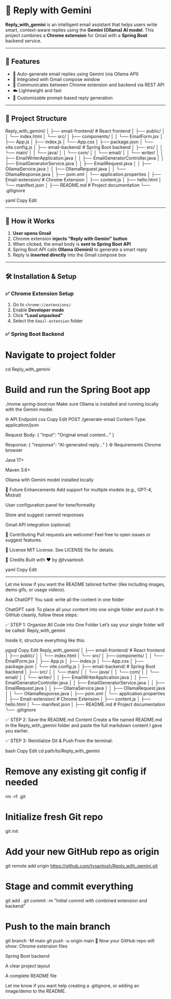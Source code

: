 # 📧 Reply with Gemini

**Reply_with_gemini** is an intelligent email assistant that helps users write smart, context-aware replies using the **Gemini (Ollama) AI model**. This project combines a **Chrome extension** for Gmail with a **Spring Boot** backend service.

---

## 🔧 Features

- 🧠 Auto-generate email replies using Gemini (via Ollama API)
- 📩 Integrated with Gmail compose window
- 🔗 Communicates between Chrome extension and backend via REST API
- ☁️ Lightweight and fast
- 💬 Customizable prompt-based reply generation

---

## 📁 Project Structure

Reply_with_gemini/
│
├── email-frontend/                # React frontend
│   ├── public/
│   │   └── index.html
│   └── src/
│       ├── components/
│       │   └── EmailForm.jsx
│       ├── App.js
│       ├── index.js
│       └── App.css
│   ├── package.json
│   └── vite.config.js
│
├── email-backend/                # Spring Boot backend
│   ├── src/
│   │   └── main/
│   │       └── java/
│   │           └── com/
│   │               └── email/
│   │                   └── writer/
│   │                       ├── EmailWriterApplication.java
│   │                       ├── EmailGeneratorController.java
│   │                       ├── EmailGeneratorService.java
│   │                       ├── EmailRequest.java
│   │                       ├── OllamaService.java
│   │                       ├── OllamaRequest.java
│   │                       └── OllamaResponse.java
│   ├── pom.xml
│   └── application.properties
│
├── Email-extension/              # Chrome Extension
│   ├── content.js
│   ├── hello.html
│   └── manifest.json
│
├── README.md                     # Project documentation
└── .gitignore


yaml
Copy
Edit

---

## 🚀 How it Works

1. **User opens Gmail**  
2. Chrome extension **injects "Reply with Gemini" button**
3. When clicked, the email body is **sent to Spring Boot API**
4. Spring Boot API calls **Ollama (Gemini)** to generate a smart reply
5. Reply is **inserted directly** into the Gmail compose box

---

## 🛠️ Installation & Setup

### ✅ Chrome Extension Setup

1. Go to `chrome://extensions/`
2. Enable **Developer mode**
3. Click **"Load unpacked"**
4. Select the `Email-extension` folder

### ✅ Spring Boot Backend

# Navigate to project folder
cd Reply_with_gemini

# Build and run the Spring Boot app
./mvnw spring-boot:run
Make sure Ollama is installed and running locally with the Gemini model.

🌐 API Endpoint
css
Copy
Edit
POST /generate-email
Content-Type: application/json

Request Body:
{
  "input": "Original email content..."
}

Response:
{
  "response": "AI-generated reply..."
}
⚙️ Requirements
Chrome browser

Java 17+

Maven 3.6+

Ollama with Gemini model installed locally

📌 Future Enhancements
Add support for multiple models (e.g., GPT-4, Mistral)

User configuration panel for tone/formality

Store and suggest canned responses

Gmail API integration (optional)

🤝 Contributing
Pull requests are welcome! Feel free to open issues or suggest features.

📄 License
MIT License. See LICENSE file for details.

🙌 Credits
Built with ❤️ by @tvsantosh

yaml
Copy
Edit

---

Let me know if you want the README tailored further (like including images, demo gifs, or usage videos).








Ask ChatGPT
You said:
write all the content in one folder


ChatGPT said:
To place all your content into one single folder and push it to GitHub cleanly, follow these steps:

✅ STEP 1: Organize All Code into One Folder
Let’s say your single folder will be called: Reply_with_gemini

Inside it, structure everything like this:

pgsql
Copy
Edit
Reply_with_gemini/
│
├── email-frontend/                # React frontend
│   ├── public/
│   │   └── index.html
│   └── src/
│       ├── components/
│       │   └── EmailForm.jsx
│       ├── App.js
│       ├── index.js
│       └── App.css
│   ├── package.json
│   └── vite.config.js
│
├── email-backend/                # Spring Boot backend
│   ├── src/
│   │   └── main/
│   │       └── java/
│   │           └── com/
│   │               └── email/
│   │                   └── writer/
│   │                       ├── EmailWriterApplication.java
│   │                       ├── EmailGeneratorController.java
│   │                       ├── EmailGeneratorService.java
│   │                       ├── EmailRequest.java
│   │                       ├── OllamaService.java
│   │                       ├── OllamaRequest.java
│   │                       └── OllamaResponse.java
│   ├── pom.xml
│   └── application.properties
│
├── Email-extension/              # Chrome Extension
│   ├── content.js
│   ├── hello.html
│   └── manifest.json
│
├── README.md                     # Project documentation
└── .gitignore

✅ STEP 2: Save the README.md Content
Create a file named README.md in the Reply_with_gemini folder and paste the full markdown content I gave you earlier.

✅ STEP 3: Reinitialize Git & Push
From the terminal:

bash
Copy
Edit
cd path/to/Reply_with_gemini

# Remove any existing git config if needed
rm -rf .git

# Initialize fresh Git repo
git init

# Add your new GitHub repo as origin
git remote add origin https://github.com/tvsantosh/Reply_with_gemini.git

# Stage and commit everything
git add .
git commit -m "Initial commit with combined extension and backend"

# Push to the main branch
git branch -M main
git push -u origin main
🔄 Now your GitHub repo will show:
Chrome extension files

Spring Boot backend

A clear project layout

A complete README file

Let me know if you want help creating a .gitignore, or adding an image/demo to the README.








